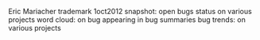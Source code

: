 Eric Mariacher trademark 1oct2012
snapshot: open bugs status on various projects
word cloud: on bug appearing in bug summaries
bug trends: on various projects
